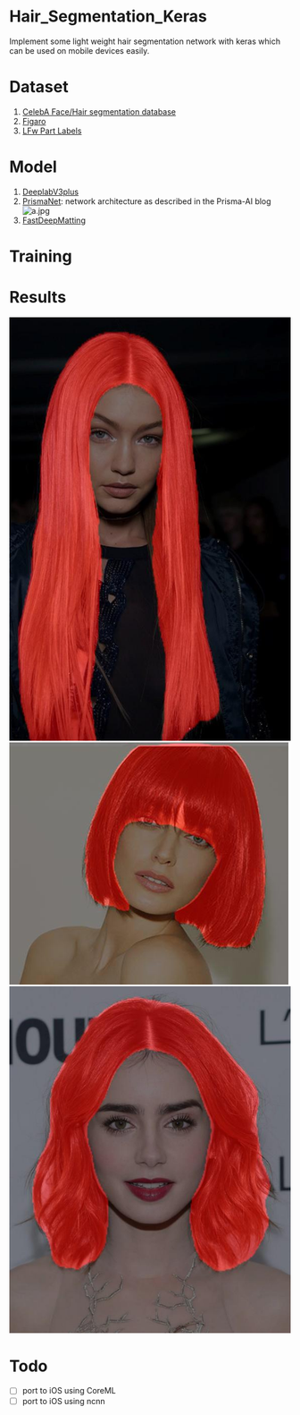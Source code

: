 # Hair_Segmentation_Keras
Implement some light weight hair segmentation network with keras which can be used on mobile devices easily.

# Dataset
1. [CelebA Face/Hair segmentation database](http://www.cs.ubbcluj.ro/~dadi/face-hair-segm-database.html)
2. [Figaro](http://www.eecs.qmul.ac.uk/~urm30/Figaro.html)
3. [LFw Part Labels](http://vis-www.cs.umass.edu/lfw/part_labels/)

# Model
1. [DeeplabV3plus]()
2. [PrismaNet](https://blog.prismalabs.ai/real-time-portrait-segmentation-on-smartphones-39c84f1b9e66): network architecture as described in the Prisma-AI blog
![a.jpg](https://cdn-images-1.medium.com/max/2400/1*y0S1deISIdDnbDhpqD4h4g.png)
3. [FastDeepMatting](https://arxiv.org/abs/1707.08289) 

# Training

# Results
![0.jpg](https://github.com/ItchyHiker/Hair_Segmentation_Keras/blob/master/imgs/results/0.jpg)
![1.jpg](https://github.com/ItchyHiker/Hair_Segmentation_Keras/blob/master/imgs/results/1.jpg)
![2.jpg](https://github.com/ItchyHiker/Hair_Segmentation_Keras/blob/master/imgs/results/2.jpg)



# Todo

- [ ] port to iOS using CoreML
- [ ] port to iOS using ncnn
